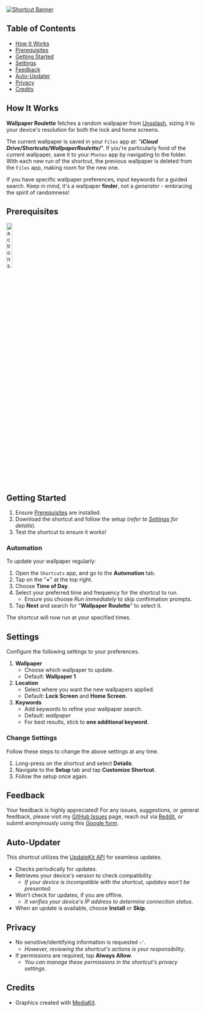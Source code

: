 [![Shortcut Banner](https://i.imgur.com/yNuPpgU.png)](https://www.icloud.com/shortcuts/7d09464c2b8146b89fe8f0a7dd4240d8)

## Table of Contents

-   [How It Works](#how-it-works)
-   [Prerequisites](#prerequisites)
-   [Getting Started](#getting-started)
-   [Settings](#settings)
-   [Feedback](#feedback)
-   [Auto-Updater](#auto-updater)
-   [Privacy](#privacy)
-   [Credits](#credits)

## How It Works

**Wallpaper Roulette** fetches a random wallpaper from [Unsplash](https://unsplash.com/), sizing it to your device's resolution for both the lock and home screens.

The current wallpaper is saved in your `Files` app at: "_**iCloud Drive/Shortcuts/WallpaperRoulette/**_". If you're particularly fond of the current wallpaper, save it to your `Photos` app by navigating to the folder. With each new run of the shortcut, the previous wallpaper is deleted from the `Files` app, making room for the new one.

If you have specific wallpaper preferences, input keywords for a guided search. Keep in mind, it's a wallpaper **finder**, not a _generator_ - embracing the spirit of randomness!

## Prerequisites

[<img src="https://i.imgur.com/Uf9cvrl.png" alt="actions-badge" width="17.33%"/>](https://apps.apple.com/us/app/actions/id1586435171)

## Getting Started

1. Ensure [Prerequisites](#prerequisites) are installed.
2. Download the shortcut and follow the setup (_refer to [Settings](#settings) for details_).
3. Test the shortcut to ensure it works!

### Automation

To update your wallpaper regularly:

1.  Open the `Shortcuts` app, and go to the **Automation** tab.
2.  Tap on the "**+**" at the top right.
3.  Choose **Time of Day**.
4.  Select your preferred time and frequency for the shortcut to run.
    -   Ensure you choose _Run Immediately_ to skip confirmation prompts.
5.  Tap **Next** and search for "**Wallpaper Roulette**" to select it.

The shortcut will now run at your specified times.

## Settings

Configure the following settings to your preferences.

1.  **Wallpaper**
    -   Choose which wallpaper to update.
    -   Default: **Wallpaper 1**
2.  **Location**
    -   Select where you want the new wallpapers applied.
    -   Default: **Lock Screen** and **Home Screen**.
3.  **Keywords**
    -   Add keywords to refine your wallpaper search.
    -   Default: _wallpaper_
    -   For best results, stick to **one additional keyword**.

### Change Settings

Follow these steps to change the above settings at any time.

1.  Long-press on the shortcut and select **Details**.
2.  Navigate to the **Setup** tab and tap **Customize Shortcut**.
3.  Follow the setup once again.

## Feedback

Your feedback is highly appreciated! For any issues, suggestions, or general feedback, please visit my [GitHub Issues](https://github.com/spenpal/AppleShortcuts/issues/new/choose) page, reach out via [Reddit](https://www.reddit.com/user/spenpal_dev), or submit anonymously using this [Google form](https://forms.gle/KdJXQhysQQj4yBtS7).

## Auto-Updater

This shortcut utilizes the [UpdateKit API](https://www.mikebeas.com/updatekit-api/v1) for seamless updates.

-   Checks periodically for updates.
-   Retrieves your device's version to check compatibility.
    -   _If your device is incompatible with the shortcut, updates won't be presented_.
-   Won't check for updates, if you are offline.
    -   _It verifies your device's IP address to determine connection status_.
-   When an update is available, choose **Install** or **Skip**.

## Privacy

-   No sensitive/identifying information is requested ✅.
    -   _However, reviewing the shortcut's actions is your responsibility_.
-   If permissions are required, tap **Always Allow**.
    -   _You can manage these permissions in the shortcut's privacy settings_.

## Credits

-   Graphics created with [MediaKit](https://routinehub.co/shortcut/1911).
